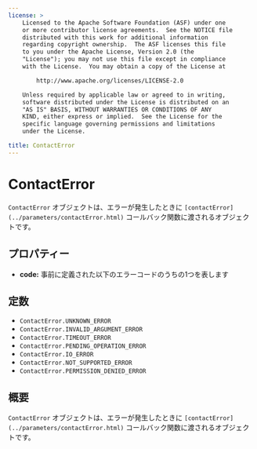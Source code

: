 ```yaml
---
license: >
    Licensed to the Apache Software Foundation (ASF) under one
    or more contributor license agreements.  See the NOTICE file
    distributed with this work for additional information
    regarding copyright ownership.  The ASF licenses this file
    to you under the Apache License, Version 2.0 (the
    "License"); you may not use this file except in compliance
    with the License.  You may obtain a copy of the License at

        http://www.apache.org/licenses/LICENSE-2.0

    Unless required by applicable law or agreed to in writing,
    software distributed under the License is distributed on an
    "AS IS" BASIS, WITHOUT WARRANTIES OR CONDITIONS OF ANY
    KIND, either express or implied.  See the License for the
    specific language governing permissions and limitations
    under the License.

title: ContactError
---
```


ContactError
========

`ContactError` オブジェクトは、エラーが発生したときに `[contactError](../parameters/contactError.html)` コールバック関数に渡されるオブジェクトです。

プロパティー
----------

- __code:__ 事前に定義された以下のエラーコードのうちの1つを表します

定数
---------

- `ContactError.UNKNOWN_ERROR`
- `ContactError.INVALID_ARGUMENT_ERROR`
- `ContactError.TIMEOUT_ERROR`
- `ContactError.PENDING_OPERATION_ERROR`
- `ContactError.IO_ERROR`
- `ContactError.NOT_SUPPORTED_ERROR`
- `ContactError.PERMISSION_DENIED_ERROR`

概要
-----------

`ContactError` オブジェクトは、エラーが発生したときに `[contactError](../parameters/contactError.html)` コールバック関数に渡されるオブジェクトです。

